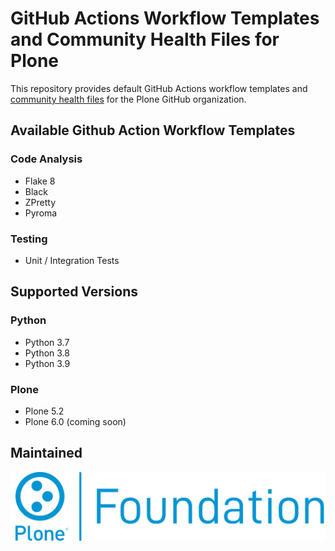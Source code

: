 # GitHub Actions Workflow Templates and Community Health Files for Plone

This repository provides default GitHub Actions workflow templates and [community health files](https://docs.github.com/en/communities/setting-up-your-project-for-healthy-contributions/creating-a-default-community-health-file) for the Plone GitHub organization.

## Available Github Action Workflow Templates

### Code Analysis

* Flake 8
* Black
* ZPretty
* Pyroma

### Testing

* Unit / Integration Tests

## Supported Versions

### Python

* Python 3.7
* Python 3.8
* Python 3.9

### Plone

* Plone 5.2
* Plone 6.0 (coming soon)

## Maintained

![Plone Foundation](https://raw.githubusercontent.com/plone/.github/main/plone-foundation.png)
